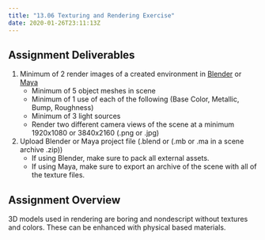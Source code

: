```yaml
---
title: "13.06 Texturing and Rendering Exercise"
date: 2020-01-26T23:11:13Z
---
```


## Assignment Deliverables

1. Minimum of 2 render images of a created environment in [Blender](../../../../3d-modeling/blender/blender.md) or [Maya](../../../../3d-modeling/maya/maya.md)
   - Minimum of 5 object meshes in scene
   - Minimum of 1 use of each of the following (Base Color, Metallic, Bump, Roughness)
   - Minimum of 3 light sources
   - Render two different camera views of the scene at a minimum 1920x1080 or 3840x2160 (.png or .jpg)
2. Upload Blender or Maya project file (.blend or (.mb or .ma in a scene archive .zip))
   - If using Blender, make sure to pack all external assets.
   - If using Maya, make sure to export an archive of the scene with all of the texture files.

## Assignment Overview

3D models used in rendering are boring and nondescript without textures and colors. These can be enhanced with physical based materials.

